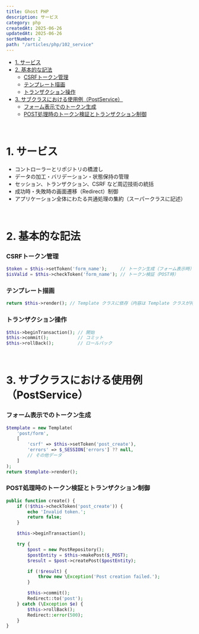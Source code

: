 ```yaml
---
title: Ghost PHP
description: サービス
category: php
createdAt: 2025-06-26
updatedAt: 2025-06-26
sortNumber: 2
path: "/articles/php/102_service"
---
```


<nuxt-content-wrapper>

- [1. サービス](#1-サービス)
- [2. 基本的な記法](#2-基本的な記法)
    - [CSRFトークン管理](#csrfトークン管理)
    - [テンプレート描画](#テンプレート描画)
    - [トランザクション操作](#トランザクション操作)
- [3. サブクラスにおける使用例（PostService）](#3-サブクラスにおける使用例postservice)
    - [フォーム表示でのトークン生成](#フォーム表示でのトークン生成)
    - [POST処理時のトークン検証とトランザクション制御](#post処理時のトークン検証とトランザクション制御)

<br>

# 1. サービス
- コントローラーとリポジトリの橋渡し
- データの加工・バリデーション・状態保持の管理
- セッション、トランザクション、CSRF など周辺技術の統括
- 成功時・失敗時の画面遷移（Redirect）制御
- アプリケーション全体にわたる共通処理の集約（スーパークラスに記述）

<br>

# 2. 基本的な記法

### CSRFトークン管理
```php
$token = $this->setToken('form_name');     // トークン生成（フォーム表示時）
$isValid = $this->checkToken('form_name'); // トークン検証（POST時）
```

### テンプレート描画
```php
return $this->render(); // Template クラスに依存（内容は Template クラスが持つ）
```

### トランザクション操作
```php
$this->beginTransaction(); // 開始
$this->commit();           // コミット
$this->rollBack();         // ロールバック
```

<br>

# 3. サブクラスにおける使用例（PostService）
### フォーム表示でのトークン生成
```php
$template = new Template(
    'post/form',
    [
        'csrf' => $this->setToken('post_create'),
        'errors' => $_SESSION['errors'] ?? null,
        // その他データ
    ]
);
return $template->render();
```

### POST処理時のトークン検証とトランザクション制御
```php
public function create() {
    if (!$this->checkToken('post_create')) {
        echo 'Invalid token.';
        return false;
    }

    $this->beginTransaction();

    try {
        $post = new PostRepository();
        $postEntity = $this->makePost($_POST);
        $result = $post->createPost($postEntity);

        if (!$result) {
            throw new \Exception('Post creation failed.');
        }

        $this->commit();
        Redirect::to('post');
    } catch (\Exception $e) {
        $this->rollBack();
        Redirect::error(500);
    }
}
```

</nuxt-content-wrapper>
